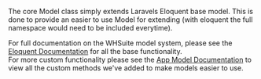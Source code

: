 The core Model class simply extends Laravels Eloquent base model. This is done to provide an easier to use Model for extending (with eloquent the full namespace would need to be included everytime).

For full documentation on the WHSuite model system, please see the [Eloquent Documentation](http://laravel.com/docs/eloquent) for all the base functionality.  
For more custom functionality please see the [App Model Documentation](/Developer/App/Model) to view all the custom methods we've added to make models easier to use.

